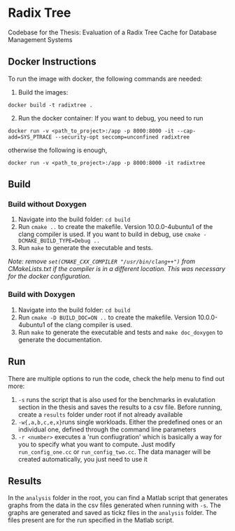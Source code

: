 # Radix Tree

Codebase for the Thesis: Evaluation of a Radix Tree Cache for Database Management Systems


## Docker Instructions 
To run the image with docker, the following commands are needed: <br>
1. Build the images: 
```
docker build -t radixtree .
```
2. Run the docker container: 
If you want to debug, you need to run <br>
```
docker run -v <path_to_project>:/app -p 8000:8000 -it --cap-add=SYS_PTRACE --security-opt seccomp=unconfined radixtree
```
otherwise the following is enough, 
```
docker run -v <path_to_project>:/app -p 8000:8000 -it radixtree
```


## Build

### Build without Doxygen

1. Navigate into the build folder: `cd build`
2. Run `cmake ..` to create the makefile. Version 10.0.0-4ubuntu1 of the clang compiler is used. If you want to build in debug, use `cmake -DCMAKE_BUILD_TYPE=Debug ..`
3. Run `make` to generate the executable and tests.

*Note: remove `set(CMAKE_CXX_COMPILER "/usr/bin/clang++")` from CMakeLists.txt if the compiler is in a different location. This was necessary for the docker configuration.*

### Build with Doxygen

1. Navigate into the build folder: `cd build`
2. Run `cmake -D BUILD_DOC=ON ..` to create the makefile. Version 10.0.0-4ubuntu1 of the clang compiler is used.
3. Run `make` to generate the executable and tests and `make doc_doxygen` to generate the documentation.

## Run 
There are multiple options to run the code, check the help menu to find out more: <br>
1. `-s` runs the script that is also used for the benchmarks in evalutation section in the thesis and saves the results to a csv file. Before running, create a `results` folder under root if not already available
2. `-w{,a,b,c,e,x}`runs single workloads. Either the predefined ones or an individual one, defined through the command line parameters
3. `-r <number>` executes a 'run confiugration' which is basically a way for you to specify what you want to compute. Just modify `run_config_one.cc` or `run_config_two.cc`. The data manager will be created automatically, you just need to use it 

## Results 
In the `analysis` folder in the root, you can find a Matlab script that generates graphs from the data in the csv files generated when running with `-s`. 
The graphs are generated and saved as tickz files in the `analysis` folder. The files present are for the run specified in the Matlab script.